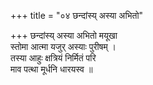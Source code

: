 +++
title = "०४ छन्दांस्य् अस्या अभितो"

+++
छन्दांस्य् अस्या अभितो मयूखा  
स्तोमा आत्मा यजुर् अस्याः पुरीषम् ।  
तस्या आहुः क्षत्रियं निर्मितं परि  
माव पत्था मूर्धनि धारयस्व ॥
